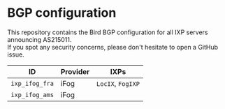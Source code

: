 # BGP configuration

This repository contains the Bird BGP configuration for all IXP servers announcing AS215011.  
If you spot any security concerns, please don't hesitate to open a GitHub issue.


ID              | Provider    | IXPs
--------------- | ------------|------------------
`ixp_ifog_fra`  | iFog        | `LocIX`, `FogIXP`
`ixp_ifog_ams`  | iFog        | 
